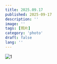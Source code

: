 ```yaml
---
title: 2025.09.17
published: 2025-09-17
description: ''
image: ''
tags: [照片]
category: 'photo'
draft: false 
lang: ''
---
```


![1](https://pub-c3306c5d138f4828a035b38ec399091a.r2.dev/photo/images/IMG_20250917.jpg)

